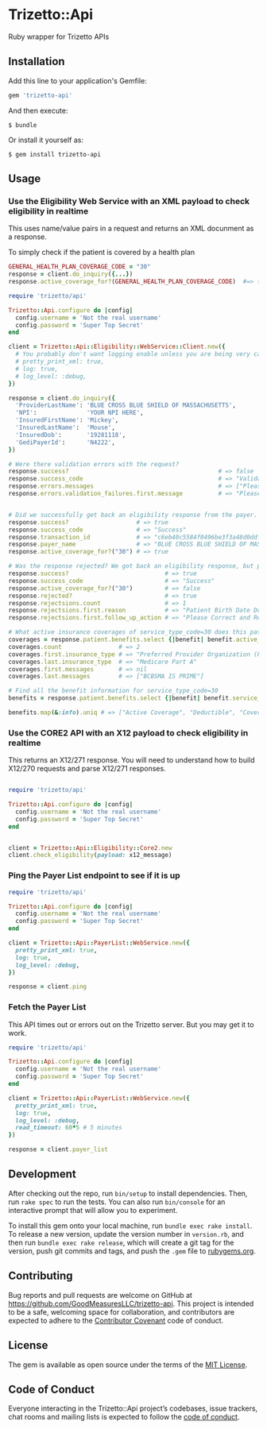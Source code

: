 # Trizetto::Api

Ruby wrapper for Trizetto APIs

## Installation

Add this line to your application's Gemfile:

```ruby
gem 'trizetto-api'
```

And then execute:

    $ bundle

Or install it yourself as:

    $ gem install trizetto-api

## Usage

### Use the Eligibility Web Service with an XML payload to check eligibility in realtime

This uses name/value pairs in a request and returns an XML docunment as a response.

To simply check if the patient is covered by a health plan

```ruby
GENERAL_HEALTH_PLAN_COVERAGE_CODE = "30"
response = client.do_inquiry({...})
response.active_coverage_for?(GENERAL_HEALTH_PLAN_COVERAGE_CODE)  #=> true | false
```

```ruby
require 'trizetto/api'

Trizetto::Api.configure do |config|
  config.username = 'Not the real username'
  config.password = 'Super Top Secret'
end

client = Trizetto::Api::Eligibility::WebService::Client.new({
  # You probably don't want logging enable unless you are being very careful to protect PHI in logs
  # pretty_print_xml: true,
  # log: true,
  # log_level: :debug,
})

response = client.do_inquiry({
  'ProviderLastName': 'BLUE CROSS BLUE SHIELD OF MASSACHUSETTS',
  'NPI':              'YOUR NPI HERE',
  'InsuredFirstName': 'Mickey',
  'InsuredLastName':  'Mouse',
  'InsuredDob':       '19281118',
  'GediPayerId':      'N4222',
})

# Were there validation errors with the request?
response.success?                                          # => false
response.success_code                                      # => "ValidationFailure"
response.errors.messages                                   # => ["Please enter InsuranceNum."]response.errors.validation_failures.first.affected_fields  # => ["InsuranceNum"]
response.errors.validation_failures.first.message          # => "Please enter InsuranceNum."


# Did we successfully get back an eligibility response from the payer.
response.success?                   # => true
response.success_code               # => "Success"
response.transaction_id             # => "c6eb40c5584f0496be3f3a48d0ddfd"
response.payer_name                 # => "BLUE CROSS BLUE SHIELD OF MASSACHUSETTS"
response.active_coverage_for?("30") # => true

# Was the response rejected? We got back an eligibility response, but probably the patient wasn't found
response.success?                           # => true
response.success_code                       # => "Success"
response.active_coverage_for?("30")         # => false
response.rejected?                          # => true
response.rejectsions.count                  # => 1
response.rejectsions.first.reason           # => "Patient Birth Date Does Not Match That for the Patient on the Database"
response.rejectsions.first.follow_up_action # => "Please Correct and Resubmit"

# What active insurance coverages of service_type_code=30 does this patient have?
coverages = response.patient.benefits.select {|benefit| benefit.active_coverage? && benefit.service_type_codes.include?("30")}
coverages.count                # => 2
coverages.first.insurance_type # => "Preferred Provider Organization (PPO)"
coverages.last.insurance_type  # => "Medicare Part A"
coverages.first.messages       # => nil
coverages.last.messages        # => ["BCBSMA IS PRIME"]

# Find all the benefit information for service_type_code=30
benefits = response.patient.benefits.select {|benefit| benefit.service_type_codes.include?("30")}

benefits.map(&:info).uniq # => ["Active Coverage", "Deductible", "Coverage Basis", "Out of Pocket (Stop Loss)", "Services Restricted to Following Provider"]

```

### Use the CORE2 API with an X12 payload to check eligibility in realtime

This returns an X12/271 response.  You will need to understand how to build
X12/270 requests and parse X12/271 responses.

```ruby

require 'trizetto/api'

Trizetto::Api.configure do |config|
  config.username = 'Not the real username'
  config.password = 'Super Top Secret'
end


client = Trizetto::Api::Eligibility::Core2.new
client.check_eligibility(payload: x12_message)
```

### Ping the Payer List endpoint to see if it is up

```ruby
require 'trizetto/api'

Trizetto::Api.configure do |config|
  config.username = 'Not the real username'
  config.password = 'Super Top Secret'
end

client = Trizetto::Api::PayerList::WebService.new({
  pretty_print_xml: true,
  log: true,
  log_level: :debug,
})

response = client.ping
```

### Fetch the Payer List

This API times out or errors out on the Trizetto server.  But you may get it to work.

```ruby
require 'trizetto/api'

Trizetto::Api.configure do |config|
  config.username = 'Not the real username'
  config.password = 'Super Top Secret'
end

client = Trizetto::Api::PayerList::WebService.new({
  pretty_print_xml: true,
  log: true,
  log_level: :debug,
  read_timeout: 60*5 # 5 minutes
})

response = client.payer_list

```

## Development

After checking out the repo, run `bin/setup` to install dependencies. Then, run `rake spec` to run the tests. You can also run `bin/console` for an interactive prompt that will allow you to experiment.

To install this gem onto your local machine, run `bundle exec rake install`. To release a new version, update the version number in `version.rb`, and then run `bundle exec rake release`, which will create a git tag for the version, push git commits and tags, and push the `.gem` file to [rubygems.org](https://rubygems.org).

## Contributing

Bug reports and pull requests are welcome on GitHub at https://github.com/GoodMeasuresLLC/trizetto-api. This project is intended to be a safe, welcoming space for collaboration, and contributors are expected to adhere to the [Contributor Covenant](http://contributor-covenant.org) code of conduct.

## License

The gem is available as open source under the terms of the [MIT License](https://opensource.org/licenses/MIT).

## Code of Conduct

Everyone interacting in the Trizetto::Api project’s codebases, issue trackers, chat rooms and mailing lists is expected to follow the [code of conduct](https://github.com/GoodMeasuresLLC/trizetto-api/blob/master/CODE_OF_CONDUCT.md).
